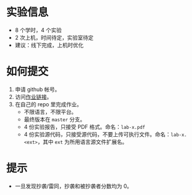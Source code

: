 # 实验信息

* 8 个学时，4 个实验
* 2 次上机，时间待定，实验室待定
* 建议：线下完成，上机时优化

# 如何提交

1. 申请 github 帐号。
2. 访问[作业链接](https://classroom.github.com/assignment-invitations/71d4c9776a16c927a8fb66a0dda0ce4b)。
3. 在自己的 repo 里完成作业。
   * 不限语言，不限平台。
   * 最终版本在 `master` 分支。
   * 4 份实验报告，只接受 PDF 格式。命名：`lab-x.pdf`
   * 4 份实验源代码，只接受源代码，不要上传可执行文件。命名：`lab-x.<ext>`，其中 `ext` 为所用语言源文件扩展名。

# 提示

* 一旦发现抄袭/雷同，抄袭和被抄袭者分数均为 0。
